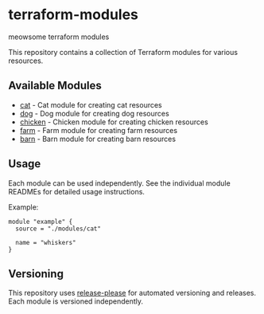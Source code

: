 # terraform-modules
meowsome terraform modules

This repository contains a collection of Terraform modules for various resources.

## Available Modules

- [cat](./modules/cat) - Cat module for creating cat resources
- [dog](./modules/dog) - Dog module for creating dog resources
- [chicken](./modules/chicken) - Chicken module for creating chicken resources
- [farm](./modules/farm) - Farm module for creating farm resources
- [barn](./modules/barn) - Barn module for creating barn resources

## Usage

Each module can be used independently. See the individual module READMEs for detailed usage instructions.

Example:
```hcl
module "example" {
  source = "./modules/cat"
  
  name = "whiskers"
}
```

## Versioning

This repository uses [release-please](https://github.com/googleapis/release-please) for automated versioning and releases. Each module is versioned independently.

